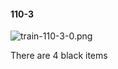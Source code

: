 #### 110-3
![train-110-3-0.png](https://github.com/lil-lab/nlvr/raw/master/nlvr/train/images/62/train-110-3-0.png "train-110-3-0.png")

There are 4 black items